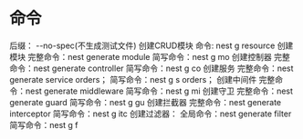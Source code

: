 # 命令
后缀： --no-spec(不生成测试文件)
创建CRUD模块
命令: nest g resource <module-name>
创建模块 
完整命令：nest generate module <module-name>
简写命令：nest g mo <module-name>
创建控制器
完整命令：nest generate controller <controller-name>
简写命令：nest g co <controller-name>
创建服务
完整命令：nest generate service orders；
简写命令：nest g s orders；
创建中间件
完整命令：nest generate middleware <middleware-name>
简写命令：nest g mi <middleware-name>
创建守卫
完整命令：nest generate guard <guard-name>
简写命令：nest g gu <guard-name>
创建拦截器
完整命令：nest generate interceptor <interceptor-name>
简写命令：nest g itc <interceptor-name>
创建过滤器：
全局命令：nest generate filter <filter-name>
简写命令：nest g f <filter-name>